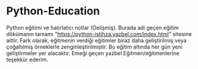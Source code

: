 # Python-Education
Python eğitimi ve hatırlatıcı notlar (Gelişmiş).
Burada adi geçen eğitim dökümanın tamamı "https://python-istihza.yazbel.com/index.html" sitesine aittir.
Fark olarak, eğitmenin verdiği eğitimler biraz daha geliştirilmiş veya çoğaltılmış örneklerle zenginleştirilmiştir.
Bu eğitim altında her gün yeni geliştirmeler yer alacaktır.
Emeği geçen yazbel Eğitmen/eğitmenlerine teşekkür ederim.
